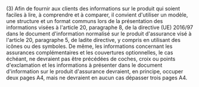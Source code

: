 (3) Afin de fournir aux clients des informations sur le produit qui soient faciles à lire, à comprendre et à comparer, il convient d'utiliser un modèle, une structure et un format communs lors de la présentation des informations visées à l'article 20, paragraphe 8, de la directive (UE) 2016/97 dans le document d'information normalisé sur le produit d'assurance visé à l'article 20, paragraphe 5, de ladite directive, y compris en utilisant des icônes ou des symboles. De même, les informations concernant les assurances complémentaires et les couvertures optionnelles, le cas échéant, ne devraient pas être précédées de coches, croix ou points d'exclamation et les informations à présenter dans le document d'information sur le produit d'assurance devraient, en principe, occuper deux pages A4, mais ne devraient en aucun cas dépasser trois pages A4.